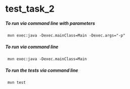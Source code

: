 # test_task_2

<h5>To run via command line with parameters</h5>

     mvn exec:java -Dexec.mainClass=Main -Dexec.args="-p"
     
<h5>To run via command line</h5>

     mvn exec:java -Dexec.mainClass=Main
     
<h5>To run the tests via command line</h5>

     mvn test
